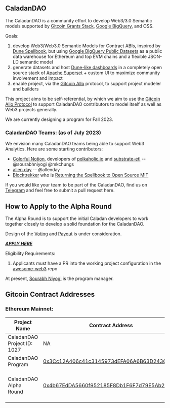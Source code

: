 ## CaladanDAO

The CaladanDAO is a community effort to develop Web3/3.0 Semantic models supported by [Gitcoin Grants Stack](https://bounties.gitcoin.co/grants), [Google BigQuery](https://cloud.google.com/bigquery), and OSS.

Goals:
1. develop Web3/Web3.0 Semantic Models for Contract ABIs, inspired by [Dune Spellbook](https://dune.com/docs/data-tables/spellbook/), but using [Google BigQuery Public Datasets](https://cloud.google.com/bigquery/public-data) as a public data warehouse for Ethereum and top EVM chains and a flexible JSON-LD semantic model 
2. generate datasets and host [Dune-like dashboards](https://dune.com/browse/dashboards) in a completely open source stack of [Apache Superset](https://superset.apache.org/) + custom UI to maximize community involvement and impact
3. enable project, via the [Gitcoin Allo](https://docs.allo.gitcoin.co/) protocol, to support project modeler and builders

This project aims to be self-referential, by which we aim to use the [Gitcoin Allo Protocol](https://www.youtube.com/watch?v=dvVG-2ZgY7w&list=PLm6V2qdPAeaUBG-qBewmpopLdgVtpqaXM&t=5s) to support CaladanDAO contributors to model itself as well as Web3 projects generally.

We are currently designing a program for Fall 2023.

### CaladanDAO Teams: (as of July 2023)

We envision many CaladanDAO teams being able to support Web3 Analytics.  Here are some starting contributors:

* [Colorful Notion](https://colorfulnotion.com), developers of [polkaholic.io](https://polkaholic.io) and [substrate-etl](https://github.com/colorfulnotion/substrate-etl) -- @sourabhniyogi @mkchungs
* [allen.day](https://allen.day) -- @allenday 
* [Blocktrekker](https://www.blocktrekker.xyz) who is [Returning the Spellbook to Open Source MIT](https://tinyurl.com/4tbvtpbt)

If you would like your team to be part of the CaladanDAO, find us on [Telegram](https://t.me/+nOr_FY6F-2U0MmEx) and feel free to submit a pull request here.

## How to Apply to the Alpha Round

The Alpha Round is to support the initial Caladan developers to work together closely to develop a solid foundation for the CaladanDAO.

Design of the [Voting](https://docs.allo.gitcoin.co/core-concepts/voting-strategy) and [Payout](https://docs.allo.gitcoin.co/core-concepts/payout-strategy) is under consideration.

[***APPLY HERE***](https://builder.gitcoin.co/#/chains/1/rounds/0x4b67edda5660f952185f8db1f6f7d79e5ab218b6)

Eligibility Requirements:
1. Applicants must have a PR into the working project configuration in the [awesome-web3](https://github.com/CaladanDAO/awesome-web3) repo

At present, [Sourabh Niyogi](https://github.com/sourabhniyogi) is the program manager.

## Gitcoin Contract Addresses

### Ethereum Mainnet:

| Project Name         | Contract Address                                   | Metadata Link                                                                                    | Learn More                                                                                                     |
|----------------------|----------------------------------------------------|--------------------------------------------------------------------------------------------------|--------------------------------------------------------------------------------------------------------------------|
| CaladanDAO Project ID: 1027  | NA  | [metadata](https://ipfs.io/ipfs/bafkreihccmt47r2d4auwmhx2zzlou5jm3x5cssbd5jz43qunjduxzqymja) | [Gitcoin Project Registry](https://docs.allo.gitcoin.co/core-concepts/project-registry)                            |
| CaladanDAO Program   | [0x3Cc12A406c41c3145973dEFA06A6B63D2436E2c2](https://etherscan.io/address/0x3Cc12A406c41c3145973dEFA06A6B63D2436E2c2)  | [metadata](https://ipfs.io/ipfs/bafkreibhqv6uje7nu5trkvx7k76ehfbine4tyd27nxdty3g7ho5qhuurt4) | [Gitcoin Program](https://docs.allo.gitcoin.co/core-concepts/program)                                              |
| CaladanDAO Alpha Round | [0x4b67EdDA5660f952185F8Db1F6F7d79E5Ab218B6](https://etherscan.io/address/0x4b67EdDA5660f952185F8Db1F6F7d79E5Ab218B6) | [Round Metadata](https://ipfs.io/ipfs/bafkreiagvpg7uaxg6exxyttxlgaq6ljze5ff7stibd3kmrdk4fhfaf7bly) + [Round Application Metadata](https://ipfs.io/ipfs/bafkreihtin6kmocz7dqkgae52lgty5bliaonu7xvq3564uki53tbj47z5q) | [Gitcoin Rounds](https://docs.allo.gitcoin.co/core-concepts/round)  |

